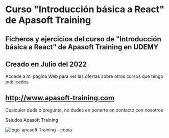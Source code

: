 # Curso "Introducción básica a React" de  Apasoft Training

## Ficheros y ejercicios del curso de "Introducción básica a React" de Apasoft Training en UDEMY

## Creado en Julio del 2022

Accede a mi página Web para ver las ofertas sobre otros cursos que tengo publicados

## http://www.apasoft-training.com

Cualquier duda o pregunta, no dudes en ponerte en contacto con nosotros

Saludos
Apasoft Training


![logo-apasoft Training - copia](https://user-images.githubusercontent.com/54261225/174832270-525d5285-6b60-445b-8f87-2e71d2351a40.jpg)
